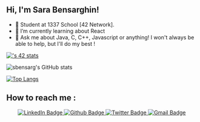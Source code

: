 <!-- ### Hi there 👋 -->

<!-- [![42 Profile Card](https://1337-readme.vercel.app/api/profile?cursus=42cursus&dark=true&login=sbensarg)](https://github.com/mohouyizme/1337-readme)
 -->
 <h2> Hi, I'm Sara Bensarghin!</h2>

- 🔭 Student at 1337 School [42 Network].
- 🌱 I’m currently learning about React
- 💬 Ask me about Java, C, C++, Javascript or anything! I won't always be able to help, but I'll do my best !
 
 [![<sbensarg>'s 42 stats](https://badge.mediaplus.ma/binary/sbensarg)](https://github.com/sbensarg)
 
![sbensarg's GitHub stats](https://github-readme-stats.vercel.app/api?username=sbensarg&show_icons=true&theme=radical&count_private=true)

[![Top Langs](https://github-readme-stats.vercel.app/api/top-langs/?username=sbensarg&langs_count=8&layout=compact&count_private=true)](https://github.com/rmoujan/github-readme-stats)

<!--


**sbensarg/sbensarg** is a ✨ _special_ ✨ repository because its `README.md` (this file) appears on your GitHub profile.

Here are some ideas to get you started:

- 🔭 I’m currently working on ...
- 🌱 I’m currently learning ...
- 👯 I’m looking to collaborate on ...
- 🤔 I’m looking for help with ...
- 💬 Ask me about ...
- 📫 How to reach me: ...
- 😄 Pronouns: ...
- ⚡ Fun fact: ...
-->

<h2> How to reach me : </h2>
 <p id="badges" align="center">
  <a href="https://www.linkedin.com/in/sbensarg/">
    <img src="https://img.shields.io/badge/LinkedIn-blue?style=for-the-badge&logo=linkedin&logoColor=white" alt="LinkedIn Badge"/>
  </a>
  <a href="https://github.com/sbensarg">
    <img src="https://img.shields.io/badge/Github-black?style=for-the-badge&logo=github&logoColor=white" alt="Github Badge"/>
  </a>
  <a href="https://twitter.com/BensarghinS">
    <img src="https://img.shields.io/badge/Twitter-blue?style=for-the-badge&logo=twitter&logoColor=white" alt="Twitter Badge"/>
  </a>
  <a href="mailto:sarabensarghin9@gmail.com">
    <img src="https://img.shields.io/badge/Gmail-red?style=for-the-badge&logo=gmail&logoColor=white" alt="Gmail Badge"/>
  </a>
</p>

<div align="center">
  <img src="https://komarev.com/ghpvc/?username=sbensarg&style=flat-square&color=blue" alt=""/>
</div>
